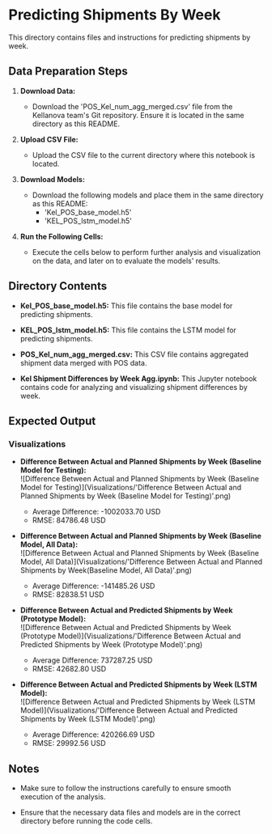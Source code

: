 # Predicting Shipments By Week

This directory contains files and instructions for predicting shipments by week.

## Data Preparation Steps

1. **Download Data:**
   - Download the 'POS_Kel_num_agg_merged.csv' file from the Kellanova team's Git repository. Ensure it is located in the same directory as this README.

2. **Upload CSV File:**
   - Upload the CSV file to the current directory where this notebook is located.

3. **Download Models:**
   - Download the following models and place them in the same directory as this README:
     - 'Kel_POS_base_model.h5'
     - 'KEL_POS_lstm_model.h5'

4. **Run the Following Cells:**
   - Execute the cells below to perform further analysis and visualization on the data, and later on to evaluate the models' results.

## Directory Contents

- **Kel_POS_base_model.h5:** This file contains the base model for predicting shipments.

- **KEL_POS_lstm_model.h5:** This file contains the LSTM model for predicting shipments.

- **POS_Kel_num_agg_merged.csv:** This CSV file contains aggregated shipment data merged with POS data.

- **Kel Shipment Differences by Week Agg.ipynb:** This Jupyter notebook contains code for analyzing and visualizing shipment differences by week.

## Expected Output

### Visualizations

- **Difference Between Actual and Planned Shipments by Week (Baseline Model for Testing):**  
  ![Difference Between Actual and Planned Shipments by Week (Baseline Model for Testing)](Visualizations/'Difference Between Actual and Planned Shipments by Week (Baseline Model for Testing)'.png)  
  - Average Difference: -1002033.70 USD  
  - RMSE: 84786.48 USD

- **Difference Between Actual and Planned Shipments by Week (Baseline Model, All Data):**  
  ![Difference Between Actual and Planned Shipments by Week (Baseline Model, All Data)](Visualizations/'Difference Between Actual and Planned Shipments by Week(Baseline Model, All Data)'.png)  
  - Average Difference: -141485.26 USD  
  - RMSE: 82838.51 USD

- **Difference Between Actual and Predicted Shipments by Week (Prototype Model):**  
  ![Difference Between Actual and Predicted Shipments by Week (Prototype Model)](Visualizations/'Difference Between Actual and Predicted Shipments by Week (Prototype Model)'.png)  
  - Average Difference: 737287.25 USD  
  - RMSE: 42682.80 USD

- **Difference Between Actual and Predicted Shipments by Week (LSTM Model):**  
  ![Difference Between Actual and Predicted Shipments by Week (LSTM Model)](Visualizations/'Difference Between Actual and Predicted Shipments by Week (LSTM Model)'.png)  
  - Average Difference: 420266.69 USD  
  - RMSE: 29992.56 USD

## Notes

- Make sure to follow the instructions carefully to ensure smooth execution of the analysis.

- Ensure that the necessary data files and models are in the correct directory before running the code cells.

